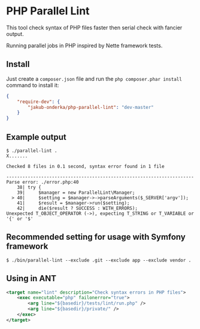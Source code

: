 PHP Parallel Lint
=================

This tool check syntax of PHP files faster then serial check with fancier output.

Running parallel jobs in PHP inspired by Nette framework tests.


Install
-------

Just create a `composer.json` file and run the `php composer.phar install` command to install it:

```json
{
    "require-dev": {
        "jakub-onderka/php-parallel-lint": "dev-master"
    }
}
```


Example output
--------------

```
$ ./parallel-lint .
X.......

Checked 8 files in 0.1 second, syntax error found in 1 file

----------------------------------------------------------------------
Parse error: ./error.php:40
    38| try {
    39|     $manager = new ParallelLint\Manager;
  > 40|     $setting = $manager->->parseArguments($_SERVER['argv']);
    41|     $result = $manager->run($setting);
    42|     die($result ? SUCCESS : WITH_ERRORS);
Unexpected T_OBJECT_OPERATOR (->), expecting T_STRING or T_VARIABLE or '{' or '$'
```

Recommended setting for usage with Symfony framework
--------------
```
$ ./bin/parallel-lint --exclude .git --exclude app --exclude vendor .
```

Using in ANT
------------

```xml
<target name="lint" description="Check syntax errors in PHP files">
    <exec executable="php" failonerror="true">
        <arg line="${basedir}/tests/lint/run.php" />
        <arg line="${basedir}/private/" />
    </exec>
</target>
```
